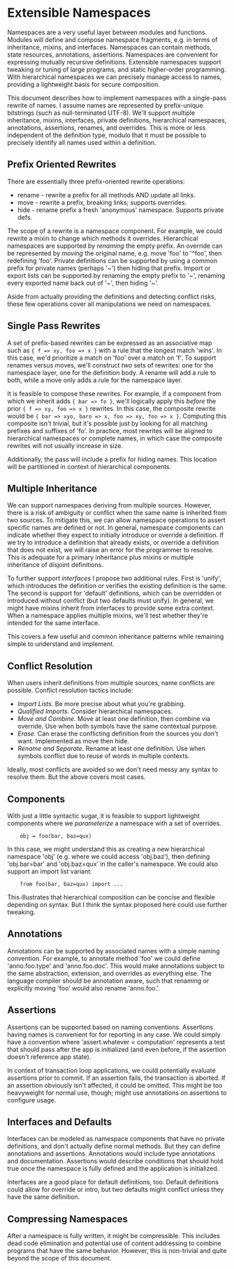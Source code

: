 # Extensible Namespaces

Namespaces are a very useful layer between modules and functions. Modules will define and compose namespace fragments, e.g. in terms of inheritance, mixins, and interfaces. Namespaces can contain methods, state resources, annotations, assertions. Namespaces are convenient for expressing mutually recursive definitions. Extensible namespaces support tweaking or tuning of large programs, and static higher-order programming. With hierarchical namespaces we can precisely manage access to names, providing a lightweight basis for secure composition.

This document describes how to implement namespaces with a single-pass rewrite of names. I assume names are represented by prefix-unique bitstrings (such as null-terminated UTF-8). We'll support multiple inheritance, mixins, interfaces, private definitions, hierarchical namespaces, annotations, assertions, renames, and overrides. This is more or less independent of the definition type, modulo that it must be possible to precisely identify all names used within a definition.

## Prefix Oriented Rewrites

There are essentially three prefix-oriented rewrite operations:

* rename - rewrite a prefix for all methods AND update all links. 
* move - rewrite a prefix, breaking links; supports overrides.
* hide - rename prefix a fresh 'anonymous' namespace. Supports private defs.

The scope of a rewrite is a namespace component. For example, we could rewrite a mixin to change which methods it overrides. Hierarchical namespaces are supported by *renaming* the empty prefix. An override can be represented by *moving* the original name, e.g. move 'foo' to '^foo', then redefining 'foo'. Private definitions can be supported by using a common prefix for private names (perhaps '~') then hiding that prefix. Import or export lists can be supported by renaming the empty prefix to '~', renaming every exported name back out of '~', then hiding '~'. 

Aside from actually providing the definitions and detecting conflict risks, these few operations cover all manipulations we need on namespaces.

## Single Pass Rewrites

A set of prefix-based rewrites can be expressed as an associative map such as `{ f => xy, foo => x }` with a rule that the longest match 'wins'. In this case, we'd prioritize a match on 'foo' over a match on 'f'. To support renames versus moves, we'll construct *two* sets of rewrites: one for the namespace layer, one for the definition body. A rename will add a rule to both, while a move only adds a rule for the namespace layer. 

It is feasible to compose these rewrites. For example, if a component from which we inherit adds `{ bar => fo }`, we'll logically apply this *before* the prior `{ f => xy, foo => x }` rewrites. In this case, the composite rewrite would be `{ bar => xyo, baro => x, foo => xy, foo => x }`. Computing this composite isn't trivial, but it's possible just by looking for all matching prefixes and suffixes of 'fo'. In practice, most rewrites will be aligned to hierarchical namespaces or complete names, in which case the composite rewrites will not usually increase in size.

Additionally, the pass will include a prefix for hiding names. This location will be partitioned in context of hierarchical components.

## Multiple Inheritance

We can support namespaces deriving from multiple sources. However, there is a risk of ambiguity or conflict when the same name is inherited from two sources. To mitigate this, we can allow namespace operations to assert specific names are defined or not. In general, namespace components can indicate whether they expect to initially introduce or override a definition. If we try to introduce a definition that already exists, or override a definition that does not exist, we will raise an error for the programmer to resolve. This is adequate for a primary inheritance plus mixins or multiple inheritance of disjoint definitions.

To further support *interfaces* I propose two additional rules. First is 'unify', which introduces the definition or verifies the existing definition is the same. The second is support for 'default' definitions, which can be overridden or introduced without conflict (but two defaults must unify). In general, we might have mixins inherit from interfaces to provide some extra context. When a namespace applies multiple mixins, we'll test whether they're intended for the same interface.

This covers a few useful and common inheritance patterns while remaining simple to understand and implement.

## Conflict Resolution

When users inherit definitions from multiple sources, name conflicts are possible. Conflict resolution tactics include:

* *Import Lists.* Be more precise about what you're grabbing.
* *Qualified Imports.* Consider hierarchical namespaces.
* *Move and Combine.* Move at least one definition, then combine via override. Use when both symbols have the same contextual purpose. 
* *Erase.* Can erase the conflicting definition from the sources you don't want. Implemented as move then hide. 
* *Rename and Separate.* Rename at least one definition. Use when symbols conflict due to reuse of words in multiple contexts.

Ideally, most conflicts are avoided so we don't need messy any syntax to resolve them. But the above covers most cases.

## Components

With just a little syntactic sugar, it is feasible to support lightweight components where we *parameterize* a namespace with a set of overrides.

        obj = foo(bar, baz=qux)

In this case, we might understand this as creating a new hierarchical namespace 'obj' (e.g. where we could access 'obj.baz'), then defining 'obj.bar=bar' and 'obj.baz=qux' in the caller's namespace. We could also support an import list variant:

        from foo(bar, baz=qux) import ...

This illustrates that hierarchical composition can be concise and flexible depending on syntax. But I think the syntax proposed here could use further tweaking.

## Annotations

Annotations can be supported by associated names with a simple naming convention. For example, to annotate method 'foo' we could define 'anno.foo.type' and 'anno.foo.doc'. This would make annotations subject to the same abstraction, extension, and overrides as everything else. The language compiler should be annotation aware, such that renaming or explicitly moving 'foo' would also rename 'anno.foo.'. 

## Assertions

Assertions can be supported based on naming conventions. Assertions having names is convenient for for reporting in any case. We could simply have a convention where 'assert.whatever = computation' represents a test that should pass after the app is initialized (and even before, if the assertion doesn't reference app state).

In context of transaction loop applications, we could potentially evaluate assertions prior to commit. If an assertion fails, the transaction is aborted. If an assertion obviously isn't affected, it could be omitted. This might be too heavyweight for normal use, though; might use annotations on assertions to configure usage.

## Interfaces and Defaults

Interfaces can be modeled as namespace components that have no private definitions, and don't actually define normal methods. But they can define annotations and assertions. Annotations would include type annotations and documentation. Assertions would describe conditions that should hold true once the namespace is fully defined and the application is initialized.

Interfaces are a good place for default definitions, too. Default definitions could allow for override or intro, but two defaults might conflict unless they have the same definition.

## Compressing Namespaces

After a namespace is fully written, it might be compressible. This includes dead code elimination and potential use of content addressing to combine programs that have the same behavior. However, this is non-trivial and quite beyond the scope of this document.
